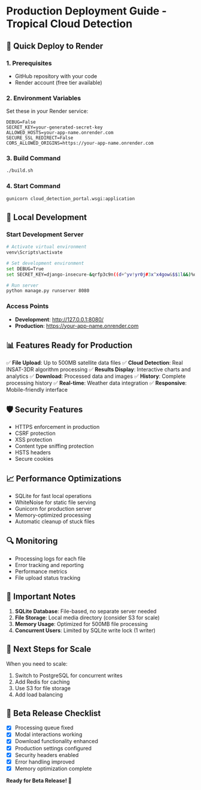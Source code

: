# Production Deployment Guide - Tropical Cloud Detection

## 🚀 Quick Deploy to Render

### 1. Prerequisites
- GitHub repository with your code
- Render account (free tier available)

### 2. Environment Variables
Set these in your Render service:

```
DEBUG=False
SECRET_KEY=your-generated-secret-key
ALLOWED_HOSTS=your-app-name.onrender.com
SECURE_SSL_REDIRECT=False
CORS_ALLOWED_ORIGINS=https://your-app-name.onrender.com
```

### 3. Build Command
```bash
./build.sh
```

### 4. Start Command
```bash
gunicorn cloud_detection_portal.wsgi:application
```

## 🔧 Local Development

### Start Development Server
```bash
# Activate virtual environment
venv\Scripts\activate

# Set development environment
set DEBUG=True
set SECRET_KEY=django-insecure-&qrfp3c9n((d+^yv!yr0j#3x^x4gow&$$1l&&)%o9fmij)%ss=

# Run server
python manage.py runserver 8080
```

### Access Points
- **Development**: http://127.0.0.1:8080/
- **Production**: https://your-app-name.onrender.com

## 📊 Features Ready for Production

✅ **File Upload**: Up to 500MB satellite data files
✅ **Cloud Detection**: Real INSAT-3DR algorithm processing
✅ **Results Display**: Interactive charts and analytics
✅ **Download**: Processed data and images
✅ **History**: Complete processing history
✅ **Real-time**: Weather data integration
✅ **Responsive**: Mobile-friendly interface

## 🛡️ Security Features

- HTTPS enforcement in production
- CSRF protection
- XSS protection
- Content type sniffing protection
- HSTS headers
- Secure cookies

## 📈 Performance Optimizations

- SQLite for fast local operations
- WhiteNoise for static file serving
- Gunicorn for production server
- Memory-optimized processing
- Automatic cleanup of stuck files

## 🔍 Monitoring

- Processing logs for each file
- Error tracking and reporting
- Performance metrics
- File upload status tracking

## 🚨 Important Notes

1. **SQLite Database**: File-based, no separate server needed
2. **File Storage**: Local media directory (consider S3 for scale)
3. **Memory Usage**: Optimized for 500MB file processing
4. **Concurrent Users**: Limited by SQLite write lock (1 writer)

## 📝 Next Steps for Scale

When you need to scale:
1. Switch to PostgreSQL for concurrent writes
2. Add Redis for caching
3. Use S3 for file storage
4. Add load balancing

## 🎯 Beta Release Checklist

- [x] Processing queue fixed
- [x] Modal interactions working
- [x] Download functionality enhanced
- [x] Production settings configured
- [x] Security headers enabled
- [x] Error handling improved
- [x] Memory optimization complete

**Ready for Beta Release! 🚀** 